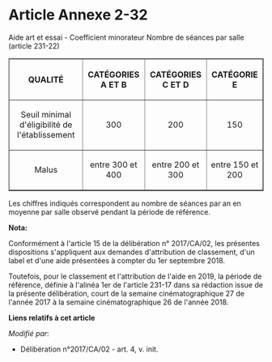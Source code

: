 # Article Annexe 2-32

Aide art et essai - Coefficient minorateur Nombre de séances par salle (article 231-22)

<table border="1">
  <tbody>
    <tr>
      <th>

QUALITÉ</th>
      <th>

CATÉGORIES A ET B</th>
      <th>

CATÉGORIES C ET D</th>
      <th>

CATÉGORIE E</th>
    </tr>
    <tr>
      <td align="center">

Seuil minimal d'éligibilité de l'établissement</td>
      <td align="center">

300</td>
      <td align="center">

200</td>
      <td align="center">

150</td>
    </tr>
    <tr>
      <td align="center">

Malus</td>
      <td align="center">

entre 300 et 400</td>
      <td align="center">

entre 200 et 300</td>
      <td align="center">

entre 150 et 200</td>
    </tr>
  </tbody>
</table>

Les chiffres indiqués correspondent au nombre de séances par an en moyenne par salle observé pendant la période de référence.

**Nota:**

Conformément à l'article 15 de la délibération n° 2017/CA/02, les présentes dispositions s'appliquent aux demandes
d'attribution de classement, d'un label et d'une aide présentées à compter du 1er septembre 2018.

Toutefois, pour le classement et l'attribution de l'aide en 2019, la période de référence, définie à l'alinéa 1er de
l'article 231-17 dans sa rédaction issue de la présente délibération, court de la semaine cinématographique 27 de l'année
2017 à la semaine cinématographique 26 de l'année 2018.

**Liens relatifs à cet article**

_Modifié par_:

  - Délibération n°2017/CA/02 - art. 4, v. init.

